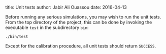 title:  Unit tests
author: Jabir Ali Ouassou
date:   2016-04-13

Before running any serious simulations, you may wish to run the unit tests.
From the top directory of the project, this can be done by invoking the
executable `test` in the subdirectory `bin`:

    ./bin/test

Except for the calibration procedure, all unit tests should return `SUCCESS`.
